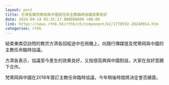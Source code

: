 ```yaml
---
layout: post
title: 方濟各稱梵蒂岡與中國就任命主教臨時協議效果良好
date: 2024-09-14 05:35:27.000000000 +08:00
link: https://news.rthk.hk/rthk/ch/component/k2/1770592-20240914.htm
categories: rthk
---
```


結束東南亞訪問的教宗方濟各回程途中在飛機上，向隨行傳媒提及梵蒂岡與中國的主教任命臨時協議。

方濟各表示，協議至今產生的效果良好，又指很高興與中國對話，大家在良好意願下合作。

梵蒂岡與中國在2018年簽訂主教任命臨時協議，今年稍後時間將決定會否續簽。

